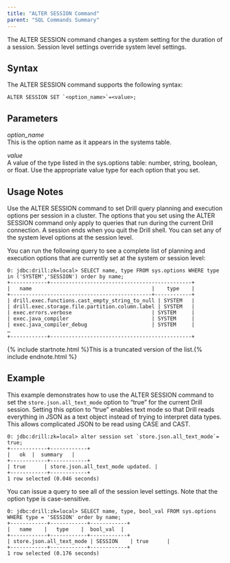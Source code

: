 ```yaml
---
title: "ALTER SESSION Command"
parent: "SQL Commands Summary"
---
```

The ALTER SESSION command changes a system setting for the duration of a
session. Session level settings override system level settings.

## Syntax

The ALTER SESSION command supports the following syntax:

    ALTER SESSION SET `<option_name>`=<value>;

## Parameters

*option_name*  
This is the option name as it appears in the systems table.

*value*  
A value of the type listed in the sys.options table: number, string, boolean,
or float. Use the appropriate value type for each option that you set.

## Usage Notes

Use the ALTER SESSION command to set Drill query planning and execution
options per session in a cluster. The options that you set using the ALTER
SESSION command only apply to queries that run during the current Drill
connection. A session ends when you quit the Drill shell. You can set any of
the system level options at the session level.

You can run the following query to see a complete list of planning and
execution options that are currently set at the system or session level:

    0: jdbc:drill:zk=local> SELECT name, type FROM sys.options WHERE type in ('SYSTEM','SESSION') order by name;
    +------------+----------------------------------------------+
    |   name                                       |    type    |
    +----------------------------------------------+------------+
    | drill.exec.functions.cast_empty_string_to_null | SYSTEM   |
    | drill.exec.storage.file.partition.column.label | SYSTEM   |
    | exec.errors.verbose                          | SYSTEM     |
    | exec.java_compiler                           | SYSTEM     |
    | exec.java_compiler_debug                     | SYSTEM     |
    …
    +------------+----------------------------------------------+

{% include startnote.html %}This is a truncated version of the list.{% include endnote.html %}

## Example

This example demonstrates how to use the ALTER SESSION command to set the
`store.json.all_text_mode` option to “true” for the current Drill session.
Setting this option to “true” enables text mode so that Drill reads everything
in JSON as a text object instead of trying to interpret data types. This
allows complicated JSON to be read using CASE and CAST.

    0: jdbc:drill:zk=local> alter session set `store.json.all_text_mode`= true;
    +------------+------------+
    |   ok  |  summary   |
    +------------+------------+
    | true      | store.json.all_text_mode updated. |
    +------------+------------+
    1 row selected (0.046 seconds)

You can issue a query to see all of the session level settings. Note that the
option type is case-sensitive.

    0: jdbc:drill:zk=local> SELECT name, type, bool_val FROM sys.options WHERE type = 'SESSION' order by name;
    +------------+------------+------------+
    |   name    |   type    |  bool_val  |
    +------------+------------+------------+
    | store.json.all_text_mode | SESSION    | true      |
    +------------+------------+------------+
    1 row selected (0.176 seconds)

